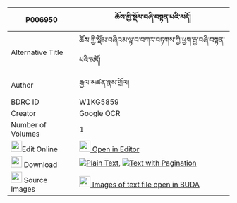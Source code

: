 |P006950|ཆོས་ཀྱི་སྡོམ་བཞི་བསྟན་པའི་མདོ། 
| --- | --- 
|Alternative Title |ཆོས་ཀྱི་སྡོམ་བཞིའམ་ལྟ་བ་བཀར་བཏགས་ཀྱི་ཕྱག་རྒྱ་བཞི་བསྟན་པའི་མདོ།
|Author| རྒྱལ་མཚན་རྣམ་གྲོལ།
|BDRC ID | W1KG5859
|Creator | Google OCR
|Number of Volumes| 1
|<img width="25" src="https://img.icons8.com/color/25/000000/edit-property.png">Edit Online| [<img width="25" src="https://avatars.githubusercontent.com/u/45091458?s=200&v=4"> Open in Editor](http://editor.openpecha.org/P006950)
|<img width="25" src="https://img.icons8.com/fluent/48/000000/download-2.png"/>  Download | [![](https://img.icons8.com/color/20/000000/txt.png)Plain Text](https://github.com/Openpecha/P006950/releases/download/v1/cho_kyi_dom_shyi_tenpa_i_do_plain_P006950.zip), [![](https://img.icons8.com/color/20/000000/txt.png)Text with Pagination](https://github.com/Openpecha/P006950/releases/download/v1/cho_kyi_dom_shyi_tenpa_i_do_pages_P006950.zip)
|<img width="25" src="https://img.icons8.com/plasticine/100/000000/pictures-folder.png"/>  Source Images | [<img width="25" src="https://library.bdrc.io/icons/BUDA-small.svg"> Images of text file open in BUDA](https://library.bdrc.io/show/bdr:W1KG5859)